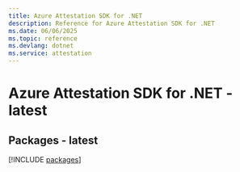 ```yaml
---
title: Azure Attestation SDK for .NET
description: Reference for Azure Attestation SDK for .NET
ms.date: 06/06/2025
ms.topic: reference
ms.devlang: dotnet
ms.service: attestation
---
```

# Azure Attestation SDK for .NET - latest
## Packages - latest
[!INCLUDE [packages](attestation-index.md)]